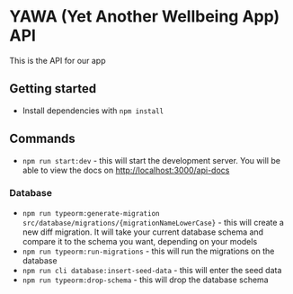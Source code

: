 # YAWA (Yet Another Wellbeing App) API

This is the API for our app

## Getting started

- Install dependencies with `npm install`

## Commands

- `npm run start:dev` - this will start the development server. You will be able to view the docs on [http://localhost:3000/api-docs](http://localhost:3000/api-docs)

### Database

- `npm run typeorm:generate-migration src/database/migrations/{migrationNameLowerCase}` - this will create a new diff migration. It will take your current database schema and compare it to the schema you want, depending on your models
- `npm run typeorm:run-migrations` - this will run the migrations on the database
- `npm run cli database:insert-seed-data` - this will enter the seed data
- `npm run typeorm:drop-schema` - this will drop the database schema
